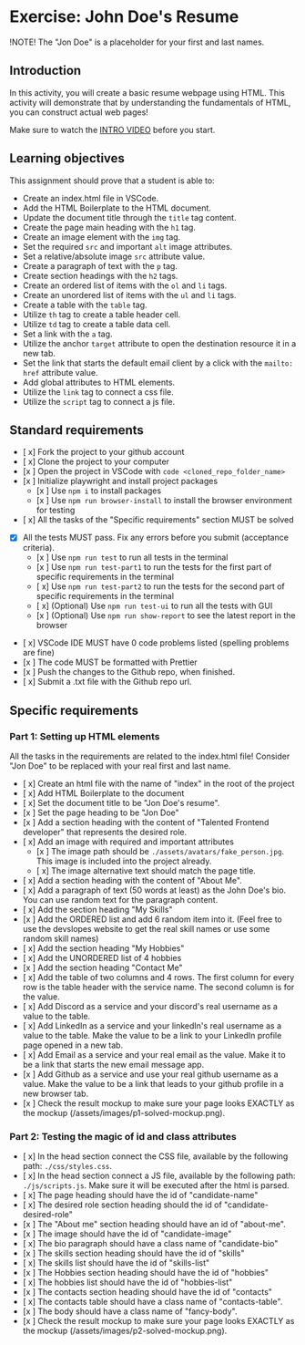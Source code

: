 # Exercise: John Doe's Resume

!NOTE! The "Jon Doe" is a placeholder for your first and last names.

## Introduction

In this activity, you will create a basic resume webpage using HTML. This activity will demonstrate that by understanding the fundamentals of HTML, you can construct actual web pages!


Make sure to watch the [INTRO VIDEO](https://www.loom.com/share/7dc80d1a15f74d718dba51ed8490cacd?sid=40bfa1ba-526c-49b2-993f-7822deb6f731) before you start.

## Learning objectives

This assignment should prove that a student is able to:

- Create an index.html file in VSCode.
- Add the HTML Boilerplate to the HTML document.
- Update the document title through the `title` tag content.
- Create the page main heading with the `h1` tag.
- Create an image element with the `img` tag.
- Set the required `src` and important `alt` image attributes.
- Set a relative/absolute image `src` attribute value.
- Create a paragraph of text with the `p` tag.
- Create section headings with the `h2` tags.
- Create an ordered list of items with the `ol` and `li` tags.
- Create an unordered list of items with the `ul` and `li` tags.
- Create a table with the `table` tag.
- Utilize `th` tag to create a table header cell.
- Utilize `td` tag to create a table data cell.
- Set a link with the `a` tag.
- Utilize the anchor `target` attribute to open the destination resource it in a new tab.
- Set the link that starts the default email client by a click with the `mailto:` `href` attribute value.
- Add global attributes to HTML elements.
- Utilize the `link` tag to connect a css file.
- Utilize the `script` tag to connect a js file.

## Standard requirements

- [ x] Fork the project to your github account
- [ x] Clone the project to your computer
- [x ] Open the project in VSCode with `code <cloned_repo_folder_name>`
- [x ] Initialize playwright and install project packages
  - [x ] Use `npm i` to install packages
  - [x ] Use `npm run browser-install` to install the browser environment for testing 
- [ x] All the tasks of the "Specific requirements" section MUST be solved
- [x] All the tests MUST pass. Fix any errors before you submit (acceptance criteria).
  - [x ] Use `npm run test` to run all tests in the terminal
  - [x ] Use `npm run test-part1` to run the tests for the first part of specific requirements in the terminal
  - [ x] Use `npm run test-part2` to run the tests for the second part of specific requirements in the terminal
  - [ x] (Optional) Use `npm run test-ui` to run all the tests with GUI
  - [x ] (Optional) Use `npm run show-report` to see the latest report in the browser
- [ x] VSCode IDE MUST have 0 code problems listed (spelling problems are fine)
- [x ] The code MUST be formatted with Prettier
- [x ] Push the changes to the Github repo, when finished.
- [ x] Submit a .txt file with the Github repo url.

## Specific requirements

### Part 1: Setting up HTML elements

All the tasks in the requirements are related to the index.html file! Consider "Jon Doe" to be replaced with your real first and last name.

- [ x] Create an html file with the name of "index" in the root of the project
- [ x] Add HTML Boilerplate to the document
- [ x] Set the document title to be "Jon Doe's resume".
- [x ] Set the page heading to be "Jon Doe"
- [x ] Add a section heading with the content of "Talented Frontend developer" that represents the desired role.
- [ x] Add an image with required and important attributes
  - [x ] The image path should be `./assets/avatars/fake_person.jpg`. This image is included into the project already.
  - [ x] The image alternative text should match the page title.
- [ x] Add a section heading with the content of "About Me".
- [ x] Add a paragraph of text (50 words at least) as the John Doe's bio. You can use random text for the paragraph content.
- [ x] Add the section heading "My Skills"
- [x ] Add the ORDERED list and add 6 random item into it. (Feel free to use the devslopes website to get the real skill names or use some random skill names)
- [ x] Add the section heading "My Hobbies"
- [ x] Add the UNORDERED list of 4 hobbies
- [x ] Add the section heading "Contact Me"
- [ x] Add the table of two columns and 4 rows. The first column for every row is the table header with the service name. The second column is for the value.
- [ x] Add Discord as a service and your discord's real username as a value to the table.
- [ x] Add LinkedIn as a service and your linkedIn's real username as a value to the table. Make the value to be a link to your LinkedIn profile page opened in a new tab.
- [ x] Add Email as a service and your real email as the value. Make it to be a link that starts the new email message app.
- [x ] Add Github as a service and use your real github username as a value. Make the value to be a link that leads to your github profile in a new browser tab.
- [x ] Check the result mockup to make sure your page looks EXACTLY as the mockup (/assets/images/p1-solved-mockup.png).

### Part 2: Testing the magic of id and class attributes

- [ x] In the head section connect the CSS file, available by the following path: `./css/styles.css`.
- [ x] In the head section connect a JS file, available by the following path: `./js/scripts.js`. Make sure it will be executed after the html is parsed.
- [ x] The page heading should have the id of "candidate-name"
- [ x] The desired role section heading should the id of "candidate-desired-role"
- [x ] The "About me" section heading should have an id of "about-me".
- [x ] The image should have the id of "candidate-image"
- [ x] The bio paragraph should have a class name of "candidate-bio"
- [x ] The skills section heading should have the id of "skills"
- [ x] The skills list should have the id of "skills-list"
- [x ] The Hobbies section heading should have the id of "hobbies"
- [ x] The hobbies list should have the id of "hobbies-list"
- [x ] The contacts section heading should have the id of "contacts"
- [ x] The contacts table should have a class name of "contacts-table".
- [x ] The body should have a class name of "fancy-body".
- [x ] Check the result mockup to make sure your page looks EXACTLY as the mockup (/assets/images/p2-solved-mockup.png).

